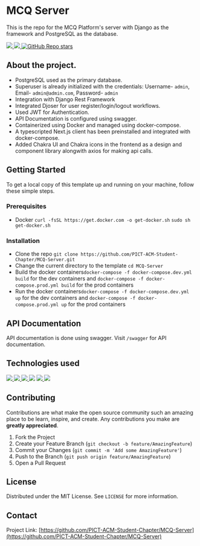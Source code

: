 
# MCQ Server

This is the repo for the MCQ Platform's server with Django as the framework and PostgreSQL as the database.

<a href="https://www.codefactor.io/repository/github/akshat2602/django-nextjs-boilerplate/overview/master" target="_blank"> <img src="https://img.shields.io/codefactor/grade/github/akshat2602/django-nextjs-boilerplate?style=flat-square" /> </a>
<a href="https://github.com/akshat2602/django-nextjs-template/blob/master/LICENSE" target="_blank"> <img src="https://img.shields.io/github/license/akshat2602/django-nextjs-template?style=flat-square" /> </a>
<a href="https://github.com/akshat2602/django-nextjs-template" target="_blank"> <img alt="GitHub Repo stars" src="https://img.shields.io/github/stars/akshat2602/django-nextjs-template?style=flat-square"> </a>



## About the project.
-   PostgreSQL used as the primary database.
-   Superuser is already initialized with the credentials: Username- `admin`, Email- `admin@admin.com`, Password- `admin`
-   Integration with Django Rest Framework
-   Integrated Djoser for user register/login/logout workflows.
-   Used JWT for Authentication.
-   API Documentation is configured using swagger.
-   Containerized using Docker and managed using docker-compose.
-   A typescripted Next.js client has been preinstalled and integrated with docker-compose.
-   Added Chakra UI and Chakra icons in the frontend as a design and component library alongwith axios for making api calls.

## Getting Started
To get a local copy of this template up and running on your machine, follow these simple steps.
### Prerequisites
- Docker
`curl -fsSL https://get.docker.com -o get-docker.sh`
`sudo sh get-docker.sh`

### Installation
- Clone the repo `git clone https://github.com/PICT-ACM-Student-Chapter/MCQ-Server.git`
- Change the current directory to the template `cd MCQ-Server`
- Build the docker containers`docker-compose -f docker-compose.dev.yml build` for the dev containers and `docker-compose -f docker-compose.prod.yml build` for the prod containers
- Run the docker containers`docker-compose -f docker-compose.dev.yml up` for the dev containers and `docker-compose -f docker-compose.prod.yml up` for the prod containers

## API Documentation
API documentation is done using swagger. Visit `/swagger` for API documentation.

## Technologies used
<a href="https://www.djangoproject.com/" target="_blank"><img src="https://img.shields.io/badge/Django-092E20?style=for-the-badge&logo=django&logoColor=white"/> </a>
<a href="https://www.django-rest-framework.org/" target="_blank"> <img src="https://img.shields.io/badge/DJANGO-REST-ff1709?style=for-the-badge&logo=django&logoColor=white&color=ff1709&labelColor=gray" /> </a>
<a href="https://www.docker.com/" target="_blank"><img src="https://img.shields.io/badge/Docker-2496ED?style=for-the-badge&logo=docker&logoColor=white"/> </a>
<a href="https://www.postgresql.org" target="_blank"> <img src="https://img.shields.io/badge/PostgreSQL-316192?style=for-the-badge&logo=postgresql&logoColor=white"/></a>
<a href="https://www.nextjs.org/" target="_blank"> <img src="https://img.shields.io/badge/Next.JS-000000?style=for-the-badge&logo=next.js&logoColor=white"/> </a>
<a href="https://www.typescriptlang.org/" target="_blank"><img src="https://img.shields.io/badge/TypeScript-007ACC?style=for-the-badge&logo=typescript&logoColor=white"/></a>


## Contributing
Contributions are what make the open source community such an amazing place to be learn, inspire, and create. Any contributions you make are **greatly appreciated**.

1.  Fork the Project
2.  Create your Feature Branch (`git checkout -b feature/AmazingFeature`)
3.  Commit your Changes (`git commit -m 'Add some AmazingFeature'`)
4.  Push to the Branch (`git push origin feature/AmazingFeature`)
5.  Open a Pull Request

## License
Distributed under the MIT License. See `LICENSE` for more information.

## Contact

Project Link: [https://github.com/PICT-ACM-Student-Chapter/MCQ-Server](https://github.com/PICT-ACM-Student-Chapter/MCQ-Server)

